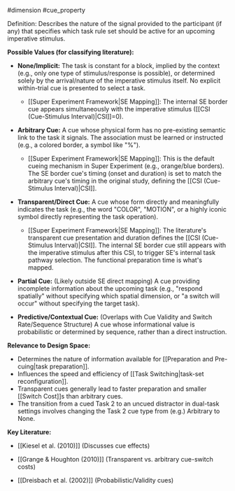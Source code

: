 #dimension #cue_property

Definition: Describes the nature of the signal provided to the participant (if any) that specifies which task rule set should be active for an upcoming imperative stimulus.

**Possible Values (for classifying literature):**

- **None/Implicit:** The task is constant for a block, implied by the context (e.g., only one type of stimulus/response is possible), or determined solely by the arrival/nature of the imperative stimulus itself. No explicit within-trial cue is presented to select a task.
    
    - [[Super Experiment Framework|SE Mapping]]: The internal SE border cue appears simultaneously with the imperative stimulus ([[CSI (Cue-Stimulus Interval)|CSI]]=0).

- **Arbitrary Cue:** A cue whose physical form has no pre-existing semantic link to the task it signals. The association must be learned or instructed (e.g., a colored border, a symbol like "%").
    
    - [[Super Experiment Framework|SE Mapping]]: This is the default cueing mechanism in Super Experiment (e.g., orange/blue borders). The SE border cue's timing (onset and duration) is set to match the arbitrary cue's timing in the original study, defining the [[CSI (Cue-Stimulus Interval)|CSI]].

- **Transparent/Direct Cue:** A cue whose form directly and meaningfully indicates the task (e.g., the word "COLOR", "MOTION", or a highly iconic symbol directly representing the task operation).
    
    - [[Super Experiment Framework|SE Mapping]]: The literature's transparent cue presentation and duration defines the [[CSI (Cue-Stimulus Interval)|CSI]]. The internal SE border cue still appears with the imperative stimulus after this CSI, to trigger SE's internal task pathway selection. The functional preparation time is what's mapped.

- **Partial Cue:** (Likely outside SE direct mapping) A cue providing incomplete information about the upcoming task (e.g., "respond spatially" without specifying which spatial dimension, or "a switch will occur" without specifying the target task).
- **Predictive/Contextual Cue:** (Overlaps with Cue Validity and Switch Rate/Sequence Structure) A cue whose informational value is probabilistic or determined by sequence, rather than a direct instruction.

**Relevance to Design Space:**

- Determines the nature of information available for [[Preparation and Pre-cuing|task preparation]].
- Influences the speed and efficiency of [[Task Switching|task-set reconfiguration]].
- Transparent cues generally lead to faster preparation and smaller [[Switch Cost]]s than arbitrary cues.
- The transition from a cued Task 2 to an uncued distractor in dual-task settings involves changing the Task 2 cue type from (e.g.) Arbitrary to None.

**Key Literature:**

- [[Kiesel et al. (2010)]] (Discusses cue effects)
    
- [[Grange & Houghton (2010)]] (Transparent vs. arbitrary cue-switch costs)
    
- [[Dreisbach et al. (2002)]] (Probabilistic/Validity cues)